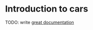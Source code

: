 # Introduction to cars

TODO: write [great documentation](http://jacobian.org/writing/what-to-write/)
